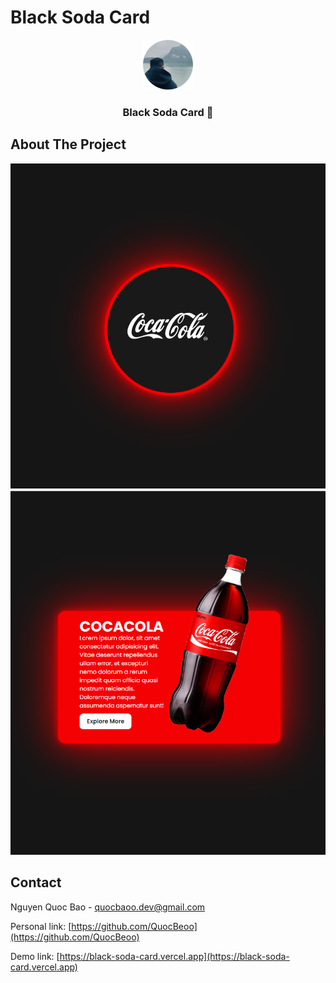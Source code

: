 # Black Soda Card

<!-- PROJECT LOGO -->
<div align="center">
  <a href="https://black-soda-card.vercel.app">
    <img src="public/app_logo.svg" alt="Logo" width="80" height="80">
  </a>

  <h3 align="center">Black Soda Card 🍺</h3>
</div>

<!-- ABOUT THE PROJECT -->
## About The Project

[![Product Name Screen Shot][my-page-screenshot]](https://black-soda-card.vercel.app)
[![Product Name Screen Shot][my-page-screenshot-hover]](https://black-soda-card.vercel.app)

<!-- CONTACT -->
## Contact

Nguyen Quoc Bao - quocbaoo.dev@gmail.com

Personal link: [https://github.com/QuocBeoo](https://github.com/QuocBeoo)

Demo link: [https://black-soda-card.vercel.app](https://black-soda-card.vercel.app)


<!-- MARKDOWN LINKS & IMAGES -->
[my-page-screenshot]: public/screenshot/my_page.png
[my-page-screenshot-hover]: public/screenshot/my_page_hover.png

